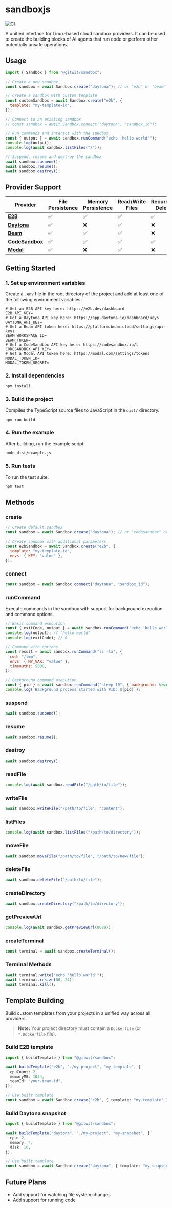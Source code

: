 # sandboxjs

[![CI](https://github.com/abdulrehmann231/sandboxjs/actions/workflows/ci.yml/badge.svg)](https://github.com/abdulrehmann231/sandboxjs/actions/workflows/ci.yml)

A unified interface for Linux-based cloud sandbox providers. It can be used to create the building blocks of AI agents that run code or perform other potentially unsafe operations.

## Usage

```js
import { Sandbox } from "@gitwit/sandbox";

// Create a new sandbox
const sandbox = await Sandbox.create("daytona"); // or "e2b" or "beam" or "codesandbox" or "modal"

// Create a sandbox with custom template
const customSandbox = await Sandbox.create("e2b", {
  template: "my-template-id",
});

// Connect to an existing sandbox
// const sandbox = await Sandbox.connect("daytona", "sandbox_id");

// Run commands and interact with the sandbox
const { output } = await sandbox.runCommand("echo 'hello world'");
console.log(output);
console.log(await sandbox.listFiles("/"));

// Suspend, resume and destroy the sandbox
await sandbox.suspend();
await sandbox.resume();
await sandbox.destroy();
```

## Provider Support

| Provider        | File Persistence | Memory Persistence | Read/Write Files | Recursive Delete | Directory Watch | Preview URLs | Pseudo-terminals | Env Variables | Destroy Sandbox | Build Templates |
| --------------- | ---------------- | ------------------ | ---------------- | ---------------- | --------------- | ------------ | ---------------- | ------------- | --------------- | --------------- |
| [**E2B**](https://e2b.dev/docs)                    | ✅               | ✅                 | ✅               | ✅               | ✅              | ✅           | ✅               | ✅            | ✅              | ✅              |
| [**Daytona**](https://www.daytona.io/docs/)        | ✅               | ❌                 | ✅               | ❌               | ❌              | ✅           | ❌               | ✅            | ✅              | ✅              |
| [**Beam**](https://docs.beam.cloud/v2/)            | ✅               | ✅                 | ✅               | ❌               | ❌              | ✅           | ❌               | ✅            | ✅              | 🚧              |
| [**CodeSandbox**](https://codesandbox.io/docs/sdk) | ✅               | ✅                 | ✅               | ✅               | ✅              | ✅           | ✅               | ❌            | ❌              | 🚧              |
| [**Modal**](https://modal.com/docs/guide/sandbox)  | ✅               | ❌                 | ✅               | ❌               | ❌              | ✅           | ❌               | ❌            | ✅              | 🚧              |

## Getting Started

### 1. Set up environment variables

Create a `.env` file in the root directory of the project and add at least one of the following environment variables:

```shell
# Get an E2B API key here: https://e2b.dev/dashboard
E2B_API_KEY=
# Get a Daytona API key here: https://app.daytona.io/dashboard/keys
DAYTONA_API_KEY=
# Get a Beam API token here: https://platform.beam.cloud/settings/api-keys
BEAM_WORKSPACE_ID=
BEAM_TOKEN=
# Get a CodeSandbox API key here: https://codesandbox.io/t
CODESANDBOX_API_KEY=
# Get a Modal API token here: https://modal.com/settings/tokens
MODAL_TOKEN_ID=
MODAL_TOKEN_SECRET=
```

### 2. Install dependencies

```
npm install
```

### 3. Build the project

Compiles the TypeScript source files to JavaScript in the `dist/` directory.

```
npm run build
```

### 4. Run the example

After building, run the example script:

```
node dist/example.js
```

### 5. Run tests

To run the test suite:

```
npm test
```

## Methods

### create

```js
// Create default sandbox
const sandbox = await Sandbox.create("daytona"); // or "codesandbox" or "e2b" or "modal"

// Create sandbox with additional parameters
const e2bSandbox = await Sandbox.create("e2b", {
  template: "my-template-id",
  envs: { KEY: "value" },
});
```

### connect

```js
const sandbox = await Sandbox.connect("daytona", "sandbox_id");
```

### runCommand

Execute commands in the sandbox with support for background execution and command options.

```js
// Basic command execution
const { exitCode, output } = await sandbox.runCommand("echo 'hello world'");
console.log(output); // "hello world"
console.log(exitCode); // 0

// Command with options
const result = await sandbox.runCommand("ls -la", {
  cwd: "/tmp",
  envs: { MY_VAR: "value" },
  timeoutMs: 5000,
});

// Background command execution
const { pid } = await sandbox.runCommand("sleep 10", { background: true });
console.log(`Background process started with PID: ${pid}`);
```

### suspend

```js
await sandbox.suspend();
```

### resume

```js
await sandbox.resume();
```

### destroy

```js
await sandbox.destroy();
```

### readFile

```js
console.log(await sandbox.readFile("/path/to/file"));
```

### writeFile

```js
await sandbox.writeFile("/path/to/file", "content");
```

### listFiles

```js
console.log(await sandbox.listFiles("/path/to/directory"));
```

### moveFile

```js
await sandbox.moveFile("/path/to/file", "/path/to/new/file");
```

### deleteFile

```js
await sandbox.deleteFile("/path/to/file");
```

### createDirectory

```js
await sandbox.createDirectory("/path/to/directory");
```

### getPreviewUrl

```js
console.log(await sandbox.getPreviewUrl(8080));
```

### createTerminal

```js
const terminal = await sandbox.createTerminal();
```

### Terminal Methods

```js
await terminal.write("echo 'hello world'");
await terminal.resize(80, 24);
await terminal.kill();
```

## Template Building

Build custom templates from your projects in a unified way across all providers.

> **Note:** Your project directory must contain a `Dockerfile` (or `*.Dockerfile` file).

### Build E2B template

```ts
import { buildTemplate } from "@gitwit/sandbox";

await buildTemplate("e2b", "./my-project", "my-template", {
  cpuCount: 2,
  memoryMB: 1024,
  teamId: "your-team-id",
});

// Use built template
const sandbox = await Sandbox.create("e2b", { template: "my-template" });
```

### Build Daytona snapshot

```ts
import { buildTemplate } from "@gitwit/sandbox";

await buildTemplate("daytona", "./my-project", "my-snapshot", {
  cpu: 2,
  memory: 4,
  disk: 10,
});

// Use built template
const sandbox = await Sandbox.create("daytona", { template: "my-snapshot" });
```

## Future Plans

- Add support for watching file system changes
- Add support for running code
